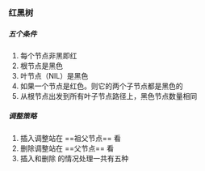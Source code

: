 ### 红黑树

##### 五个条件

1. 每个节点非黑即红
2. 根节点是黑色
3. 叶节点（NIL）是黑色
4. 如果一个节点是红色。则它的两个子节点都是黑色的
5. 从根节点出发到所有叶子节点路径上，黑色节点数量相同

##### 调整策略

1. 插入调整站在 ==祖父节点== 看
2. 删除调整站在 ==父节点== 看
3. 插入和删除 的情况处理一共有五种

